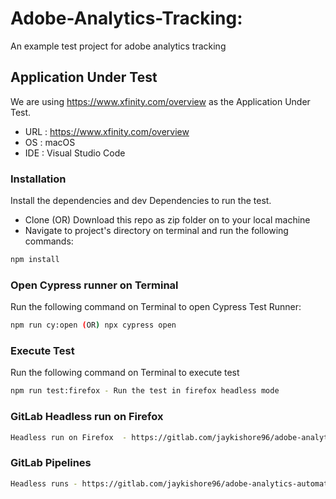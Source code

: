 # Adobe-Analytics-Tracking:

An example test project for adobe analytics tracking

## Application Under Test

We are using https://www.xfinity.com/overview as the Application Under Test.

- URL : https://www.xfinity.com/overview
- OS : macOS
- IDE : Visual Studio Code
 
### Installation

Install the dependencies and dev Dependencies to run the test.

- Clone (OR) Download this repo as zip folder on to your local machine
- Navigate to project's directory on terminal and run the following commands:

```sh
npm install
```

### Open Cypress runner on Terminal

Run the following command on Terminal to open Cypress Test Runner:

```sh
npm run cy:open (OR) npx cypress open
```

### Execute Test
  
Run the following command on Terminal to execute test

```sh
npm run test:firefox - Run the test in firefox headless mode
```

### GitLab Headless run on Firefox

```sh
Headless run on Firefox  - https://gitlab.com/jaykishore96/adobe-analytics-automation-testing-cypress/-/jobs/3326895861
```

### GitLab Pipelines

```sh
Headless runs - https://gitlab.com/jaykishore96/adobe-analytics-automation-testing-cypress/-/pipelines
```

